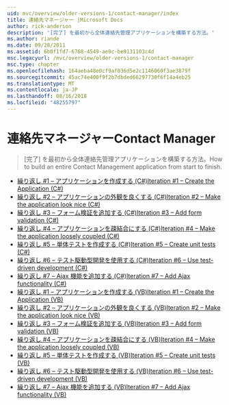 ```yaml
---
uid: mvc/overview/older-versions-1/contact-manager/index
title: 連絡先マネージャー |Microsoft Docs
author: rick-anderson
description: '[完了] を最初から全体連絡先管理アプリケーションを構築する方法。'
ms.author: riande
ms.date: 09/28/2011
ms.assetid: 6b0f1fd7-6768-4549-ae9c-be9131103c4d
msc.legacyurl: /mvc/overview/older-versions-1/contact-manager
msc.type: chapter
ms.openlocfilehash: 164aeba48e0cf9af036d5e2c1146060f3ae3879f
ms.sourcegitcommit: 45ac74e400f9f2b7dbded66297730f6f14a4eb25
ms.translationtype: MT
ms.contentlocale: ja-JP
ms.lasthandoff: 08/16/2018
ms.locfileid: "48255797"
---
```

<a name="contact-manager"></a><span data-ttu-id="e5c19-103">連絡先マネージャー</span><span class="sxs-lookup"><span data-stu-id="e5c19-103">Contact Manager</span></span>
====================
> <span data-ttu-id="e5c19-104">[完了] を最初から全体連絡先管理アプリケーションを構築する方法。</span><span class="sxs-lookup"><span data-stu-id="e5c19-104">How to build an entire Contact Management application from start to finish.</span></span>


- [<span data-ttu-id="e5c19-105">繰り返し #1 – アプリケーションを作成する (C#)</span><span class="sxs-lookup"><span data-stu-id="e5c19-105">Iteration #1 – Create the Application (C#)</span></span>](iteration-1-create-the-application-cs.md)
- [<span data-ttu-id="e5c19-106">繰り返し #2 – アプリケーションの外観を良くする (C#)</span><span class="sxs-lookup"><span data-stu-id="e5c19-106">Iteration #2 – Make the application look nice (C#)</span></span>](iteration-2-make-the-application-look-nice-cs.md)
- [<span data-ttu-id="e5c19-107">繰り返し #3 – フォーム検証を追加する (C#)</span><span class="sxs-lookup"><span data-stu-id="e5c19-107">Iteration #3 – Add form validation (C#)</span></span>](iteration-3-add-form-validation-cs.md)
- [<span data-ttu-id="e5c19-108">繰り返し #4 – アプリケーションを疎結合にする (C#)</span><span class="sxs-lookup"><span data-stu-id="e5c19-108">Iteration #4 – Make the application loosely coupled (C#)</span></span>](iteration-4-make-the-application-loosely-coupled-cs.md)
- [<span data-ttu-id="e5c19-109">繰り返し #5 – 単体テストを作成する (C#)</span><span class="sxs-lookup"><span data-stu-id="e5c19-109">Iteration #5 – Create unit tests (C#)</span></span>](iteration-5-create-unit-tests-cs.md)
- [<span data-ttu-id="e5c19-110">繰り返し #6 – テスト駆動型開発を使用する (C#)</span><span class="sxs-lookup"><span data-stu-id="e5c19-110">Iteration #6 – Use test-driven development (C#)</span></span>](iteration-6-use-test-driven-development-cs.md)
- [<span data-ttu-id="e5c19-111">繰り返し #7 – Ajax 機能を追加する (C#)</span><span class="sxs-lookup"><span data-stu-id="e5c19-111">Iteration #7 – Add Ajax functionality (C#)</span></span>](iteration-7-add-ajax-functionality-cs.md)
- [<span data-ttu-id="e5c19-112">繰り返し #1 – アプリケーションを作成する (VB)</span><span class="sxs-lookup"><span data-stu-id="e5c19-112">Iteration #1 – Create the Application (VB)</span></span>](iteration-1-create-the-application-vb.md)
- [<span data-ttu-id="e5c19-113">繰り返し #2 – アプリケーションの外観を良くする (VB)</span><span class="sxs-lookup"><span data-stu-id="e5c19-113">Iteration #2 – Make the application look nice (VB)</span></span>](iteration-2-make-the-application-look-nice-vb.md)
- [<span data-ttu-id="e5c19-114">繰り返し #3 – フォーム検証を追加する (VB)</span><span class="sxs-lookup"><span data-stu-id="e5c19-114">Iteration #3 – Add form validation (VB)</span></span>](iteration-3-add-form-validation-vb.md)
- [<span data-ttu-id="e5c19-115">繰り返し #4 – アプリケーションを疎結合にする (VB)</span><span class="sxs-lookup"><span data-stu-id="e5c19-115">Iteration #4 – Make the application loosely coupled (VB)</span></span>](iteration-4-make-the-application-loosely-coupled-vb.md)
- [<span data-ttu-id="e5c19-116">繰り返し #5 – 単体テストを作成する (VB)</span><span class="sxs-lookup"><span data-stu-id="e5c19-116">Iteration #5 – Create unit tests (VB)</span></span>](iteration-5-create-unit-tests-vb.md)
- [<span data-ttu-id="e5c19-117">繰り返し #6 – テスト駆動型開発を使用する (VB)</span><span class="sxs-lookup"><span data-stu-id="e5c19-117">Iteration #6 – Use test-driven development (VB)</span></span>](iteration-6-use-test-driven-development-vb.md)
- [<span data-ttu-id="e5c19-118">繰り返し #7 – Ajax 機能を追加する (VB)</span><span class="sxs-lookup"><span data-stu-id="e5c19-118">Iteration #7 – Add Ajax functionality (VB)</span></span>](iteration-7-add-ajax-functionality-vb.md)
